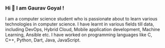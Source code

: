 ### Hi 👋 I am Gaurav Goyal !

I am a computer science student  who is passionate about to learn various technologies in computer science. I have learnt in various fields till data, including DevOps, Hybrid Cloud, Mobile application development, Machine Learning, Ansible etc. I have worked on programming languages like C, C++, Python, Dart, Java, JavaScript.

<!--
**cptn3m0grv/cptn3m0grv** is a ✨ _special_ ✨ repository because its `README.md` (this file) appears on your GitHub profile.

Here are some ideas to get you started:

- 🔭 I’m currently working on ...
- 🌱 I’m currently learning ...
- 👯 I’m looking to collaborate on ...
- 🤔 I’m looking for help with ...
- 💬 Ask me about ...
- 📫 How to reach me: ...
- 😄 Pronouns: ...
- ⚡ Fun fact: ...
-->
